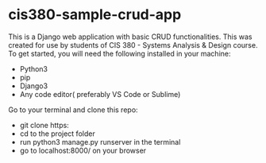 # cis380-sample-crud-app
This is a Django web application with basic CRUD functionalities. This was created for use by students of CIS 380 - Systems Analysis &amp; Design course.
To get started, you will need the following installed in your machine:
- Python3
- pip
- Django3
- Any code editor( preferably VS Code or Sublime)


Go to your terminal and clone this repo:

- git clone https:
- cd to the project folder
- run python3 manage.py runserver in the terminal
- go to localhost:8000/ on your browser

